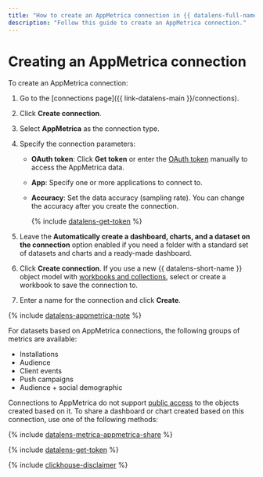 ```yaml
---
title: "How to create an AppMetrica connection in {{ datalens-full-name }}"
description: "Follow this guide to create an AppMetrica connection."
---
```


# Creating an AppMetrica connection

To create an AppMetrica connection:


1. Go to the [connections page]({{ link-datalens-main }}/connections).


1. Click **Create connection**.
1. Select **AppMetrica** as the connection type.
1. Specify the connection parameters:

   * **OAuth token**: Click **Get token** or enter the [OAuth token](#get-oauth-token) manually to access the AppMetrica data.
   * **App**: Specify one or more applications to connect to.
   * **Accuracy**: Set the data accuracy (sampling rate). You can change the accuracy after you create the connection.

      {% include [datalens-get-token](../../../_includes/datalens/datalens-change-account-note.md) %}


1. Leave the **Automatically create a dashboard, charts, and a dataset on the connection** option enabled if you need a folder with a standard set of datasets and charts and a ready-made dashboard.


1. Click **Create connection**. If you use a new {{ datalens-short-name }} object model with [workbooks and collections](../../../datalens/workbooks-collections/index.md), select or create a workbook to save the connection to.
1. Enter a name for the connection and click **Create**.

{% include [datalens-appmetrica-note](../../../_includes/datalens/datalens-appmetrica-note.md) %}

For datasets based on AppMetrica connections, the following groups of metrics are available:

- Installations
- Audience
- Client events
- Push campaigns
- Audience + social demographic


Connections to AppMetrica do not support [public access](../../concepts/datalens-public.md) to the objects created based on it. To share a dashboard or chart created based on this connection, use one of the following methods:

{% include [datalens-metrica-appmetrica-share](../../../_includes/datalens/datalens-metrica-appmetrica-share.md) %}


{% include [datalens-get-token](../../../_includes/datalens/operations/datalens-get-token.md) %}

{% include [clickhouse-disclaimer](../../../_includes/clickhouse-disclaimer.md) %}
